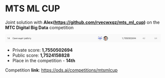 # MTS ML CUP
Joint solution with **Alex(https://github.com/rvecwxqz/mts_ml_cup)** on the **МТС Digital Big Data** competition

![image](score.png)

- Private score: **1,7550502694**
- Public score: **1,7524158828**
- Place in the competition - **14th**

Competition **link**: https://ods.ai/competitions/mtsmlcup
